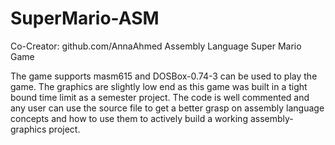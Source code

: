 # SuperMario-ASM
Co-Creator: github.com/AnnaAhmed
Assembly Language Super Mario Game 

The game supports masm615 and DOSBox-0.74-3 can be used to play the game. The graphics are slightly low end as this game was built in a tight bound time limit as a semester project.
The code is well commented and any user can use the source file to get a better grasp on assembly language concepts and how to use them to actively build a working assembly-graphics project.
